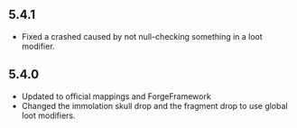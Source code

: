 ## 5.4.1
* Fixed a crashed caused by not null-checking something in a loot modifier.

## 5.4.0
* Updated to official mappings and ForgeFramework
* Changed the immolation skull drop and the fragment drop to use global loot modifiers.